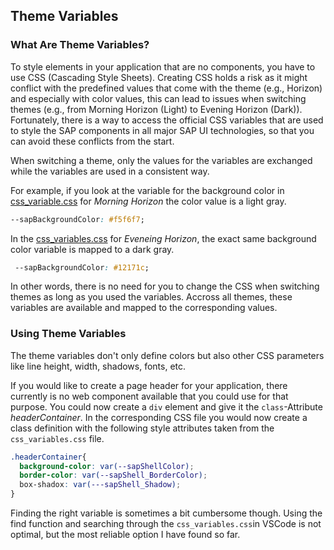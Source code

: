 ## Theme Variables

### What Are Theme Variables?

To style elements in your application that are no components, you have to use CSS (Cascading Style Sheets). Creating CSS holds a risk as it might conflict with the predefined values that come with the theme (e.g., Horizon) and especially with color values, this can lead to issues when switching themes (e.g., from Morning Horizon (Light) to Evening Horizon (Dark)). Fortunately, there is a way to access the official CSS variables that are used to style the SAP components in all major SAP UI technologies, so that you can avoid these conflicts from the start.

When switching a theme, only the values for the variables are exchanged while the variables are used in a consistent way.

For example, if you look at the variable for the background color in [css_variable.css](https://github.com/SAP/theming-base-content/blob/master/content/Base/baseLib/sap_horizon/css_variables.css) for *Morning Horizon* the color value is a light gray.

```css
--sapBackgroundColor: #f5f6f7;
```

In the [css_variables.css](https://github.com/SAP/theming-base-content/blob/master/content/Base/baseLib/sap_horizon_dark/css_variables.css) for *Eveneing Horizon*, the exact same background color variable is mapped to a dark gray.

```css
 --sapBackgroundColor: #12171c;
```

In other words, there is no need for you to change the CSS when switching themes as long as you used the variables. Accross all themes, these variables are available and mapped to the corresponding values.

### Using Theme Variables

The theme variables don't only define colors but also other CSS parameters like line height, width, shadows, fonts, etc.

If you would like to create a page header for your application, there currently is no web component available that you could use for that purpose. You could now create a `div` element and give it the `class`-Attribute *headerContainer*. In the corresponding CSS file you would now create a class definition with the following style attributes taken from the `css_variables.css` file.

```css
.headerContainer{
  background-color: var(--sapShellColor);
  border-color: var(--sapShell_BorderColor);
  box-shadox: var(---sapShell_Shadow);
}
```

Finding the right variable is sometimes a bit cumbersome though. Using the find function and searching through the `css_variables.css`in VSCode is not optimal, but the most reliable option I have found so far.

